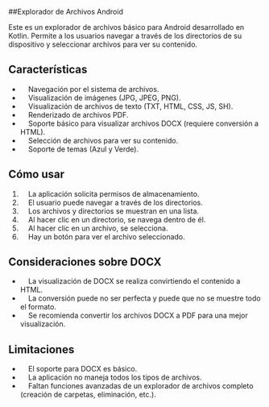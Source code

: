 ##Explorador de Archivos Android

Este es un explorador de archivos básico para Android desarrollado en Kotlin. Permite a los usuarios navegar a través de los directorios de su dispositivo y seleccionar archivos para ver su contenido.

## Características

*     Navegación por el sistema de archivos.
*     Visualización de imágenes (JPG, JPEG, PNG).
*     Visualización de archivos de texto (TXT, HTML, CSS, JS, SH).
*     Renderizado de archivos PDF.
*     Soporte básico para visualizar archivos DOCX (requiere conversión a HTML).
*     Selección de archivos para ver su contenido.
*     Soporte de temas (Azul y Verde).

## Cómo usar

1.      La aplicación solicita permisos de almacenamiento.
2.      El usuario puede navegar a través de los directorios.
3.      Los archivos y directorios se muestran en una lista.
4.      Al hacer clic en un directorio, se navega dentro de él.
5.      Al hacer clic en un archivo, se selecciona.
6.      Hay un botón para ver el archivo seleccionado.

## Consideraciones sobre DOCX

*     La visualización de DOCX se realiza convirtiendo el contenido a HTML.
*     La conversión puede no ser perfecta y puede que no se muestre todo el formato.
*     Se recomienda convertir los archivos DOCX a PDF para una mejor visualización.

## Limitaciones

*     El soporte para DOCX es básico.
*     La aplicación no maneja todos los tipos de archivos.
*     Faltan funciones avanzadas de un explorador de archivos completo (creación de carpetas, eliminación, etc.).
